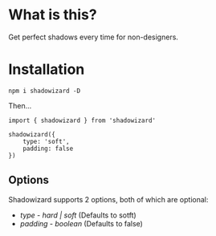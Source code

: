 # What is this?

Get perfect shadows every time for non-designers.

# Installation

`npm i shadowizard -D`

Then...

```
import { shadowizard } from 'shadowizard'

shadowizard({
    type: 'soft',
    padding: false
})
```

## Options

Shadowizard supports 2 options, both of which are optional:
* *type* - _hard | soft_ (Defaults to sotft)
* *padding* - _boolean_ (Defaults to false)